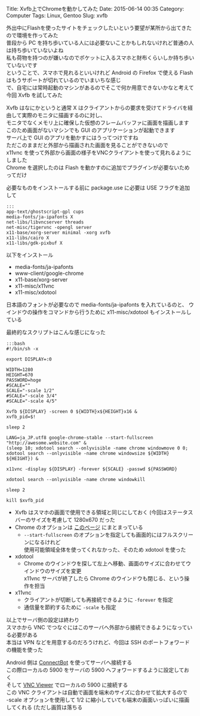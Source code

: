 Title: Xvfb上でChromeを動かしてみた
Date: 2015-06-14 00:35
Category: Computer
Tags: Linux, Gentoo
Slug: xvfb

外出中にFlashを使ったサイトをチェックしたいという要望が某所から出てきたので環境を作ってみた  
普段から PC を持ち歩いている人には必要ないことかもしれないけれど普通の人は持ち歩いていないよね  
私も荷物を持つのが嫌いなのでポケットに入るスマホと財布くらいしか持ち歩いていないです  
ということで、スマホで見れるといいけれど Android の Firefox で使える Flash はもうサポートが切れているのでいまいちな感じ  
で、自宅には常時起動のマシンがあるのでそこで何か用意できないかなと考えて今回 Xvfb を試してみた

Xvfb はなにかというと通常 X はクライアントからの要求を受けてドライバを経由して実際のモニタに描画するのに対し、  
モニタでなくメモリ上に確保した仮想のフレームバッファに画面を描画します  
このため画面がないマシンでも GUI のアプリケーションが起動できます  
サーバ上で GUI のアプリを動かすにはうってつけですね  
ただこのままだと外部から描画された画面を見ることができないので  
x11vnc を使って外部から画面の様子をVNCクライアントを使って見れるようにしました  
Chrome を選択したのは Flash を動かすのに追加でプラグインが必要ないためってだけ

必要なものをインストールする前に package.use に必要は USE フラグを追加して

    :::
    app-text/ghostscript-gpl cups
    media-fonts/ja-ipafonts X
    net-libs/libvncserver threads
    net-misc/tigervnc -opengl server
    x11-base/xorg-server minimal -xorg xvfb
    x11-libs/cairo X
    x11-libs/gdk-pixbuf X

以下をインストール

* media-fonts/ja-ipafonts
* www-client/google-chrome
* x11-base/xorg-server
* x11-misc/x11vnc
* x11-misc/xdotool

日本語のフォントが必要なので media-fonts/ja-ipafonts を入れているのと、
ウインドウの操作をコマンドから行うために x11-misc/xdotool もインストールしている

最終的なスクリプトはこんな感じになった

    :::bash
    #!/bin/sh -x
    
    export DISPLAY=:0
    
    WIDTH=1280
    HEIGHT=670
    PASSWORD=hoge
    #SCALE="" 
    SCALE="-scale 1/2" 
    #SCALE="-scale 3/4" 
    #SCALE="-scale 4/5" 
    
    Xvfb ${DISPLAY} -screen 0 ${WIDTH}x${HEIGHT}x16 &
    xvfb_pid=$!
    
    sleep 2
    
    LANG=ja_JP.utf8 google-chrome-stable --start-fullscreen "http://awesome.website.com" &
    (sleep 10; xdotool search --onlyvisible -name chrome windowmove 0 0; xdotool search --onlyvisible -name chrome windowsize ${WIDTH} ${HEIGHT}) &
    
    x11vnc -display ${DISPLAY} -forever ${SCALE} -passwd ${PASSWORD}
    
    xdotool search --onlyvisible -name chrome windowkill
    
    sleep 2
    
    kill $xvfb_pid

* Xvfb はスマホの画面で使用できる領域と同じにしておく (今回はステータスバーのサイズを考慮して 1280x670 だった
* Chrome のオプションは [このページ](http://chrome.half-moon.org/43.html) にまとまっている
    * `--start-fullscreen` のオプションを指定しても画面的にはフルスクリーンになるけれど  
    使用可能領域全体を使ってくれなかった、そのため xdotool を使った
* xdotool
    * Chrome のウインドウを探して左上へ移動、画面のサイズに合わせてウインドウのサイズを変更  
    x11vnc サーバが終了したら Chrome のウインドウも閉じる、という操作を担当
* x11vnc
    * クライアントが切断しても再接続できるように `-forever` を指定
    * 通信量を節約するために `-scale` も指定

以上でサーバ側の設定は終わり  
スマホから VNC でつなぐにはこのサーバへ外部から接続できるようになっている必要がある  
本当は VPN などを用意するのだろうけれど、今回は SSH のポートフォワードの機能を使った

Android 側は [ConnectBot](https://play.google.com/store/apps/details?id=org.connectbot&hl=ja) を使ってサーバへ接続する  
この際ローカルの 5900 をサーバの 5900 へフォワードするように設定しておく  
そして [VNC Viewer](https://play.google.com/store/apps/details?id=com.realvnc.viewer.android&hl=ja) でローカルの 5900 に接続する  
この VNC クライアントは自動で画面を端末のサイズに合わせて拡大するので  
-scale オプションを使用して 1/2 に縮小していても端末の画面いっぱいに描画してくれる (ただし画質は落ちる
